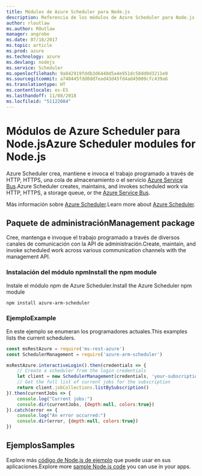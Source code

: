 ```yaml
---
title: Módulos de Azure Scheduler para Node.js
description: Referencia de los módulos de Azure Scheduler para Node.js
author: rloutlaw
ms.author: ROutlaw
manager: angrobe
ms.date: 07/18/2017
ms.topic: article
ms.prod: azure
ms.technology: azure
ms.devlang: nodejs
ms.service: Scheduler
ms.openlocfilehash: 9a842919fddb3d6448d5a4e951dc58dd0d3211e0
ms.sourcegitcommit: a748445fdd0dd7ead43d45fd4ad45009cfc439a6
ms.translationtype: HT
ms.contentlocale: es-ES
ms.lasthandoff: 11/08/2018
ms.locfileid: "51122084"
---
```

# <a name="azure-scheduler-modules-for-nodejs"></a><span data-ttu-id="3824a-103">Módulos de Azure Scheduler para Node.js</span><span class="sxs-lookup"><span data-stu-id="3824a-103">Azure Scheduler modules for Node.js</span></span>

<span data-ttu-id="3824a-104">Azure Scheduler crea, mantiene e invoca el trabajo programado a través de HTTP, HTTPS, una cola de almacenamiento o el servicio [Azure Service Bus](/azure/service-bus-messaging/service-bus-messaging-overview).</span><span class="sxs-lookup"><span data-stu-id="3824a-104">Azure Scheduler creates, maintains, and invokes scheduled work via HTTP, HTTPS, a storage queue, or the [Azure Service Bus](/azure/service-bus-messaging/service-bus-messaging-overview).</span></span>

<span data-ttu-id="3824a-105">Más información sobre [Azure Scheduler](/azure/scheduler/scheduler-intro).</span><span class="sxs-lookup"><span data-stu-id="3824a-105">Learn more about [Azure Scheduler](/azure/scheduler/scheduler-intro).</span></span>

## <a name="management-package"></a><span data-ttu-id="3824a-106">Paquete de administración</span><span class="sxs-lookup"><span data-stu-id="3824a-106">Management package</span></span>

<span data-ttu-id="3824a-107">Cree, mantenga e invoque el trabajo programado a través de diversos canales de comunicación con la API de administración.</span><span class="sxs-lookup"><span data-stu-id="3824a-107">Create, maintain, and invoke scheduled work across various communication channels with the management API.</span></span>

### <a name="install-the-npm-module"></a><span data-ttu-id="3824a-108">Instalación del módulo npm</span><span class="sxs-lookup"><span data-stu-id="3824a-108">Install the npm module</span></span>

<span data-ttu-id="3824a-109">Instale el módulo npm de Azure Scheduler.</span><span class="sxs-lookup"><span data-stu-id="3824a-109">Install the Azure Scheduler npm module</span></span>

```bash
npm install azure-arm-scheduler
```

### <a name="example"></a><span data-ttu-id="3824a-110">Ejemplo</span><span class="sxs-lookup"><span data-stu-id="3824a-110">Example</span></span>

<span data-ttu-id="3824a-111">En este ejemplo se enumeran los programadores actuales.</span><span class="sxs-lookup"><span data-stu-id="3824a-111">This examples lists the current schedulers.</span></span>

```javascript
const msRestAzure = require('ms-rest-azure')
const SchedulerManagement = require('azure-arm-scheduler')

msRestAzure.interactiveLogin().then(credentials => {
    // Create a scheduler from the login credentials
    let client = new SchedulerManagement(credentials, 'your-subscription-id')
    // Get the full list of current jobs for the subscription
    return client.jobCollections.listBySubscription()
}).then(currentJobs => {
    console.log("Current jobs:")
    console.dir(currentJobs, {depth:null, colors:true})
}).catch(error => {
    console.log("An error occurred:")
    console.dir(error, {depth:null, colors:true})
})
```

## <a name="samples"></a><span data-ttu-id="3824a-112">Ejemplos</span><span class="sxs-lookup"><span data-stu-id="3824a-112">Samples</span></span>

<span data-ttu-id="3824a-113">Explore más [código de Node.js de ejemplo](https://azure.microsoft.com/resources/samples/?platform=nodejs) que puede usar en sus aplicaciones.</span><span class="sxs-lookup"><span data-stu-id="3824a-113">Explore more [sample Node.js code](https://azure.microsoft.com/resources/samples/?platform=nodejs) you can use in your apps.</span></span>
